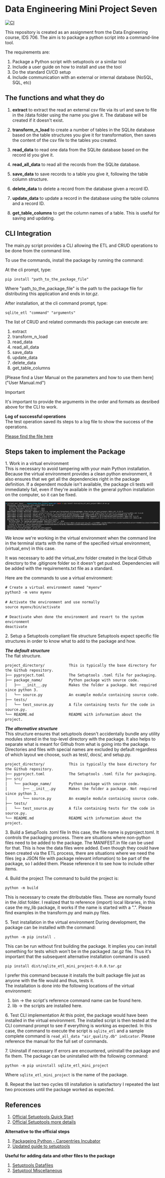 # Data Engineering Mini Project Seven

[![CI](https://github.com/nogibjj/Leonard_Eshun_Mini_Project_Seven/actions/workflows/workflow.yml/badge.svg)](https://github.com/nogibjj/Leonard_Eshun_Mini_Project_Seven/actions/workflows/workflow.yml)


This repository is created as an assignment from the Data Engineering course, IDS 706. The aim is to package a python script into a command-line tool.

The requirements are:
1. Package a Python script with setuptools or a similar tool
1. Include a user guide on how to install and use the tool
1. Do the standard CI/CD setup
1. Include communication with an external or internal database (NoSQL, SQL, etc)


## The functions and what they do

1. **extract** to extract the read an external csv file via its url and save to file in the /data folder using the name you give it. The database will be created if it doesn't exist.

1. **transform_n_load** to create a number of tables in the SQLite database based on the table structures you give it for transformation, then saves the content of the csv file to the tables you created. 

1. **read_data** to read one data from the SQLite database based on the record id you give it.

1. **read_all_data** to read all the records from the SQLite database.	

1. **save_data** to save records to a table you give it, following the table column structure.

1. **delete_data** to delete a record from the database given a record ID.

1. **update_data** to update a record in the database using the table columns and a record ID.

1. **get_table_columns** to get the column names of a table. This is useful for saving and updating.


## CLI Integration
The main.py script provides a CLI allowing the ETL and CRUD operations to be done from the command line. 

To use the commands, install the package by running the command:

At the cli prompt, type:
```
pip install "path_to_the_package_file"
```

Where "path_to_the_package_file" is the path to the package file for distributing this application and ends in _tar.gz_.

After installation, at the cli command prompt, type:
```
sqlite_etl "command" "arguments"
```

The list of CRUD and related commands this package can execute are:
1. extract
1. transform_n_load
1. read_data
1. read_all_data
1. save_data
1. update_data
1. delete_data
1. get_table_columns

[Please find a User Manual on the parameters and how to use them here]("User Manual.md")

> [!IMPORTANT]
> It's important to provide the arguments in the order and formats as desribed above for the CLI to work.

**Log of successful operations**    
The test operation saved its steps to a log file to show the success of the operations.

[Please find the file here](Test_Log.md)


## Steps taken to implement the Package 
1\. Work in a virtual environment   
	This is necessary to avoid tampering with your main Python installation. Because the virtual environment provides a clean python environment, it also ensures that we get all the dependencies right in the package definition. If a dependent module isn't available, the package cli tests will immediately fail, even if they're available in the general python installation on the computer, so it can be fixed.   

![Installation Image](Installation.png)

We know we're working in the virtual environment when the command line in the terminal starts with the name of the specified virtual environment, (virtual_env) in this case.   

It was necessary to add the virtual_env folder created in the local Github directory to the .gitignore folder so it doesn't get pushed. Dependencies will be added with the requirements.txt file as a standard.   

Here are the commands to use a virtual environment:   

```
# Create a virtual environment named "myenv"
python3 -m venv myenv

# Activate the environment and use normally
source myenv/bin/activate

# Deactivate when done the environment and revert to the system environment
deactivate
```

2\. Setup a Setuptools compliant file structure 
Setuptools expect specific file structures in order to know what to add to the package and how. 

***The default structure***   
The flat structure.
```   
project_directory/           This is typically the base directory for the Github repository.   
├── pyproject.toml           The Setuptools .toml file for packaging.   
├── package_name/            Python package with source code.
│   ├── __init__.py          Makes the folder a package. Not required since python 3.
│   └── source.py            An example module containing source code.
├── tests/  
│   └── test_source.py       A file containing tests for the code in source.py.
└── README.md                README with information about the project.
```
***The alternative structure***   
This structure ensures that setuptools doesn't accidentally bundle any utility modules stored in the top-level directory with the package. It also helps to separate what is meant for Github from what is going into the package. Directories and files with special names are excluded by default regardless of which layout we choose, such as test/, docs/, and setup.py.

```
project_directory/           This is typically the base directory for the Github repository.   
├── pyproject.toml           The Setuptools .toml file for packaging.   
├── src/  
│   └── package_name/        Python package with source code.   
│       ├── __init__.py      Makes the folder a package. Not required since python 3.   
│       └── source.py        An example module containing source code.   
├── tests/  
│   └── test_source.py       A file containing tests for the code in source.py.   
└── README.md                README with information about the project.   
```

3\. Build a SetupTools .toml file
In this case, the file name is pyproject.toml. It controls the packaging process. There are situations where non-python files need to be added to the package. The MANIFEST.in file can be used for that. This is how the data files were added. Even though they could have been created via the ETL process, there are situations where we need the files (eg a JSON file with package relevant infomation) to be part of the package, so I added them. Please reference it to see how to include other items.   

4\. Build the project
The command to build the project is:
```
python -m build  
```
This is necessary to create the ditributable files. These are normally found in the /dist folder. I realized that to reference (import) local libraries, in this case the my_lib package, it works if the name is started with a ".". Please find examples in the transform.py and main.py files.

5\. Test installation in the virtual environment
During development, the package can be installed with the command:
```
python -m pip install . 
```
This can be run without first building the package. It implies you can install something for tests which won't be in the packaged .tar.gz file. Thus it's important that the subsequent alternative installation command is used:   
```
pip install dist/sqlite_etl_mini_project-0.0.0.tar.gz
```
I prefer this command because it installs the built package file just as anyone with the file would and thus, tests it.   
The installation is done into the following locations of the virtual environment:   
1. bin -> the script's reference command name can be found here.   
1. lib -> the scripts are installed here.   

6\. Test CLI implementation
At this point, the package would have been installed in the virtual environment. The installed script is then tested at the CLI command prompt to see if everything is working as expected. In this case, the command to execute the script is ``sqlite_etl`` and a sample complete command is ``read_all_data "air_quality.db" indicator``. Please reference the manual for the full set of commands.

7\. Uninstall if necessary
If errors are encountered, uninstall the package and fix them. The package can be uninstalled with the following command:
```
python -m pip uninstall sqlite_etl_mini_project 
```
Where ``sqlite_etl_mini_project`` is the name of the package.

8\. Repeat the last two cycles till installation is satisfactory
I repeated the last two processes until the package worked as expected.


## References
1. [Official Setuptools Quick Start](https://setuptools.pypa.io/en/latest/userguide/quickstart.html)   
1. [Official Setuptools more details](https://setuptools.pypa.io/en/latest/userguide/pyproject_config.html)   

**Alternative to the official steps**   
1. [Packageing Python - Carpentries Incubator](https://carpentries-incubator.github.io/python_packaging/03-building-and-installing.html)   
1. [Updated guide to setuptools](https://xebia.com/blog/an-updated-guide-to-setuptools-and-pyproject-toml/)   

**Useful for adding data and other files to the package**   
1. [Setuptools Datafiles](https://setuptools.pypa.io/en/latest/userguide/datafiles.html)   
1. [Setuptool Miscellaneous](https://setuptools.pypa.io/en/latest/userguide/miscellaneous.html)   
